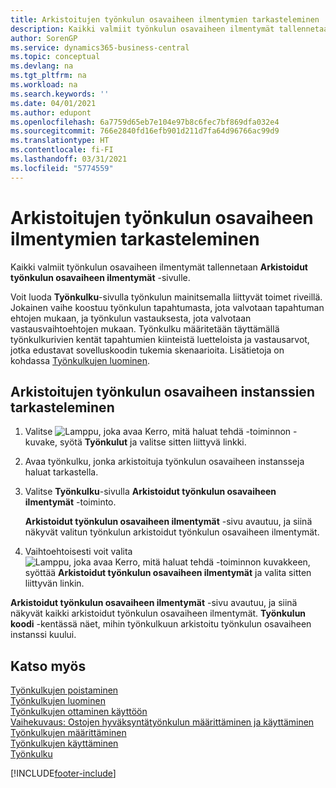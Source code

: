 ```yaml
---
title: Arkistoitujen työnkulun osavaiheen ilmentymien tarkasteleminen | Microsoft Docs
description: Kaikki valmiit työnkulun osavaiheen ilmentymät tallennetaan **Arkistoidut työnkulun osavaiheen ilmentymät** -sivulle.
author: SorenGP
ms.service: dynamics365-business-central
ms.topic: conceptual
ms.devlang: na
ms.tgt_pltfrm: na
ms.workload: na
ms.search.keywords: ''
ms.date: 04/01/2021
ms.author: edupont
ms.openlocfilehash: 6a7759d65eb7e104e97b8c6fec7bf869dfa032e4
ms.sourcegitcommit: 766e2840fd16efb901d211d7fa64d96766ac99d9
ms.translationtype: HT
ms.contentlocale: fi-FI
ms.lasthandoff: 03/31/2021
ms.locfileid: "5774559"
---
```

# <a name="view-archived-workflow-step-instances"></a>Arkistoitujen työnkulun osavaiheen ilmentymien tarkasteleminen
Kaikki valmiit työnkulun osavaiheen ilmentymät tallennetaan **Arkistoidut työnkulun osavaiheen ilmentymät** -sivulle.  

 Voit luoda **Työnkulku**-sivulla työnkulun mainitsemalla liittyvät toimet riveillä. Jokainen vaihe koostuu työnkulun tapahtumasta, jota valvotaan tapahtuman ehtojen mukaan, ja työnkulun vastauksesta, jota valvotaan vastausvaihtoehtojen mukaan. Työnkulku määritetään täyttämällä työnkulkurivien kentät tapahtumien kiinteistä luetteloista ja vastausarvot, jotka edustavat sovelluskoodin tukemia skenaarioita. Lisätietoja on kohdassa [Työnkulkujen luominen](across-how-to-create-workflows.md).  

## <a name="to-view-archived-workflow-step-instances"></a>Arkistoitujen työnkulun osavaiheen instanssien tarkasteleminen  
1.  Valitse ![Lamppu, joka avaa Kerro, mitä haluat tehdä -toiminnon](media/ui-search/search_small.png "Kerro, mitä haluat tehdä") -kuvake, syötä **Työnkulut** ja valitse sitten liittyvä linkki.  
2.  Avaa työnkulku, jonka arkistoituja työnkulun osavaiheen instansseja haluat tarkastella.  
3.  Valitse **Työnkulku**-sivulla **Arkistoidut työnkulun osavaiheen ilmentymät** -toiminto.  

    **Arkistoidut työnkulun osavaiheen ilmentymät** -sivu avautuu, ja siinä näkyvät valitun työnkulun arkistoidut työnkulun osavaiheen ilmentymät.  
4.  Vaihtoehtoisesti voit valita ![Lamppu, joka avaa Kerro, mitä haluat tehdä -toiminnon](media/ui-search/search_small.png "Kerro, mitä haluat tehdä") kuvakkeen, syöttää **Arkistoidut työnkulun osavaiheen ilmentymät** ja valita sitten liittyvän linkin.  

**Arkistoidut työnkulun osavaiheen ilmentymät** -sivu avautuu, ja siinä näkyvät kaikki arkistoidut työnkulun osavaiheen ilmentymät. **Työnkulun koodi** -kentässä näet, mihin työnkulkuun arkistoitu työnkulun osavaiheen instanssi kuului.  

## <a name="see-also"></a>Katso myös  
 [Työnkulkujen poistaminen](across-how-to-delete-workflows.md)   
 [Työnkulkujen luominen](across-how-to-create-workflows.md)   
 [Työnkulkujen ottaminen käyttöön](across-how-to-enable-workflows.md)   
 [Vaihekuvaus: Ostojen hyväksyntätyönkulun määrittäminen ja käyttäminen](walkthrough-setting-up-and-using-a-purchase-approval-workflow.md)   
 [Työnkulkujen määrittäminen](across-set-up-workflows.md)   
 [Työnkulkujen käyttäminen](across-use-workflows.md)   
 [Työnkulku](across-workflow.md)


[!INCLUDE[footer-include](includes/footer-banner.md)]